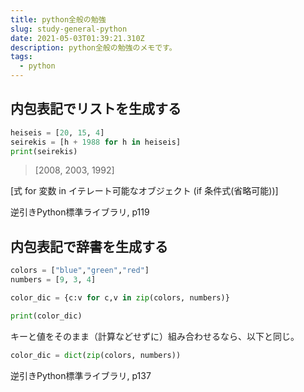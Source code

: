 ```yaml
---
title: python全般の勉強
slug: study-general-python
date: 2021-05-03T01:39:21.310Z
description: python全般の勉強のメモです。
tags:
  - python
---
```

## 内包表記でリストを生成する

```python
heiseis = [20, 15, 4]
seirekis = [h + 1988 for h in heiseis]
print(seirekis)
```

>[2008, 2003, 1992]

[式 for 変数 in イテレート可能なオブジェクト (if 条件式(省略可能))]

逆引きPython標準ライブラリ, p119

## 内包表記で辞書を生成する

```python
colors = ["blue","green","red"]
numbers = [9, 3, 4]

color_dic = {c:v for c,v in zip(colors, numbers)}

print(color_dic)
```

キーと値をそのまま（計算などせずに）組み合わせるなら、以下と同じ。

```python
color_dic = dict(zip(colors, numbers))
```

逆引きPython標準ライブラリ, p137
